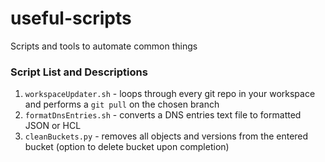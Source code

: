 # useful-scripts
Scripts and tools to automate common things

### Script List and Descriptions
1. `workspaceUpdater.sh` - loops through every git repo in your workspace and performs a `git pull` on the chosen branch
2. `formatDnsEntries.sh` - converts a DNS entries text file to formatted JSON or HCL
3. `cleanBuckets.py`     - removes all objects and versions from the entered bucket (option to delete bucket upon completion)
